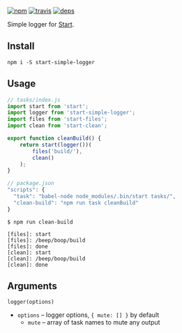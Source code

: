 [![npm](https://img.shields.io/npm/v/start-simple-logger.svg?style=flat-square)](https://www.npmjs.com/package/start-eslint)
[![travis](http://img.shields.io/travis/start-runner/simple-logger.svg?style=flat-square)](https://travis-ci.org/start-runner/simple-logger)
[![deps](https://img.shields.io/gemnasium/start-runner/simple-logger.svg?style=flat-square)](https://gemnasium.com/start-runner/simple-logger)

Simple logger for [Start](https://github.com/start-runner/start).

## Install

```
npm i -S start-simple-logger
```

## Usage

```js
// tasks/index.js
import start from 'start';
import logger from 'start-simple-logger';
import files from 'start-files';
import clean from 'start-clean';

export function cleanBuild() {
    return start(logger())(
        files('build/'),
        clean()
    );
}
```

```js
// package.json
"scripts": {
  "task": "babel-node node_modules/.bin/start tasks/",
  "clean-build": "npm run task cleanBuild"
}
```

```
$ npm run clean-build

[files]: start
[files]: /beep/boop/build
[files]: done
[clean]: start
[clean]: /beep/boop/build
[clean]: done
```

## Arguments

`logger(options)`

* `options` – logger options, `{ mute: [] }` by default
  * `mute` – array of task names to mute any output
